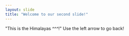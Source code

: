```yaml
---
layout: slide
title: "Welcome to our second slide!"
---
```

"This is the Himalayas ^^^!"
Use the left arrow to go back!
